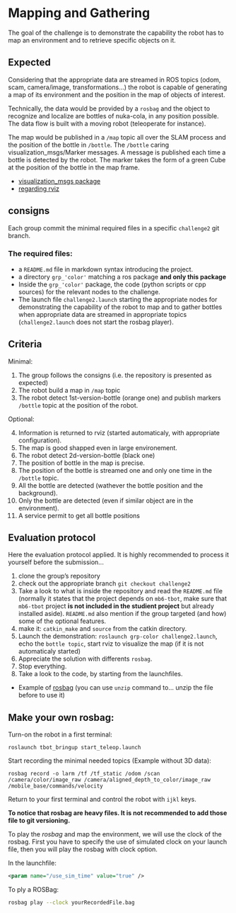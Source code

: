 # Mapping and Gathering

The goal of the challenge is to demonstrate the capability the robot has to map an environment and to retrieve specific objects on it.


## Expected

Considering that the appropriate data are streamed in ROS topics (odom, scam, camera/image, transformations...) the robot is capable of generating a map of its environment and the position in the map of objects of interest.

Technically, the data would be provided by a `rosbag` and the object to recognize and localize are bottles of nuka-cola, in any position possible.
The data flow is built with a moving robot (teleoperate for instance).

The map would be published in a `/map` topic all over the SLAM process and the position of the bottle in `/bottle`.
The `/bottle` caring visualization_msgs/Marker messages.
A message is published each time a bottle is detected by the robot.
The marker takes the form of a green Cube at the position of the bottle in the map frame.


* [visualization_msgs package](http://wiki.ros.org/visualization_msgs)
* [regarding rviz](https://wiki.ros.org/rviz/DisplayTypes/Marker)


## consigns

Each group commit the minimal required files in a specific `challenge2` git branch.

### The required files:

* a `README.md` file in markdown syntax introducing the project.
* a directory `grp_'color'` matching a ros package **and only this package**
* Inside the `grp_'color'` package, the code (python scripts or cpp sources) for the relevant nodes to the challenge.
* The launch file `challenge2.launch` starting the appropriate nodes for demonstrating the capability of the robot to map and to gather bottles when appropriate data are streamed in appropriate topics (`challenge2.launch` does not start the rosbag player).


## Criteria

Minimal:

1. The group follows the consigns (i.e. the repository is presented as expected)
3. The robot build a map in `/map` topic
4. The robot detect 1st-version-bottle (orange one) and publish markers `/bottle` topic at the position of the robot.

Optional:

4. Information is returned to rviz (started automaticaly, with appropriate configuration).
5. The map is good shapped even in large environement.
6. The robot detect 2d-version-bottle (black one)
7. The position of bottle in the map is precise.
8. The position of the bottle is streamed one and only one time in the `/bottle` topic.
9. All the bottle are detected (wathever the bottle position and the background).
10. Only the bottle are detected (even if similar object are in the environment).
11. A service permit to get all bottle positions

## Evaluation protocol

Here the evaluation protocol applied.
It is highly recommended to process it yourself before the submission...

1. clone the group’s repository
1. check out the appropriate branch `git checkout challenge2`
2. Take a look to what is inside the repository and read the `README.md` file (normally it states that the project depends on `mb6-tbot`, make sure that `mb6-tbot` project **is not included in the studient project** but already installed aside). `README.md` also mention if the group targeted (and how) some of the optional features.
3. make it: `catkin_make` and `source` from the catkin directory.
4. Launch the demonstration: `roslaunch grp-color challenge2.launch`, echo the `bottle topic`, start rviz to visualize the map (if it is not automaticaly started)
5. Appreciate the solution with differents `rosbag`.
6. Stop everything.
7. Take a look to the code, by starting from the launchfiles.


* Example of [rosbag](https://partage.imt.fr/index.php/s/B479W73SZt5ZLeK) (you can use `unzip` command to... unzip the file before to use it)


## Make your own rosbag:

Turn-on the robot in a first terminal:

```
roslaunch tbot_bringup start_teleop.launch
```

Start recording the minimal needed topics (Example without 3D data):

```
rosbag record -o larm /tf /tf_static /odom /scan /camera/color/image_raw /camera/aligned_depth_to_color/image_raw /mobile_base/commands/velocity
```

Return to your first terminal and control the robot with `ijkl` keys.

**To notice that rosbag are heavy files. It is not recommended to add those file to git versioning.**

To play the *rosbag* and map the environment, we will use the clock of the rosbag. First you have to specify the use of simulated clock on your launch file, then you will play the rosbag with clock option.

In the launchfile:

```xml
<param name="/use_sim_time" value="true" />
```

To ply a ROSBag:

```bash
rosbag play --clock yourRecordedFile.bag
```
